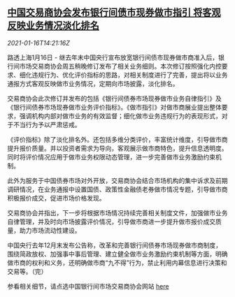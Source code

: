 <!--1610807004000-->
[中国交易商协会发布银行间债市现券做市指引 将客观反映业务情况淡化排名](https://cn.reuters.com/article/china-nafmii-interbank-bond-0116-idCNKBS29L0I8)
------

<div><i>2021-01-16T14:21:16Z</i></div><p>路透上海1月16日 - 继去年末中国央行宣布放宽银行间债市现券做市商准入后，银行间市场交易商协会周五稍晚修订发布了相关业务细则。本次修订按照强化内控要求、细化违规行为、优化评价指标的思路，对相关制度进行了完善，提出将以业务通报方式客观反映做市业务情况，定期向市场披露，淡化排名。</p><p>交易商协会此次修订并发布的包括《银行间债券市场现券做市业务自律指引》及《银行间债券市场现券做市业务评价指标》。《做市指引》对做市商展业提出整体要求，强调机构内部对做市业务的有效监督；细化做市业务违规行为的表现形式，对于不当行为予以严肃惩戒。</p><p>《评价指标》除了淡化排名外。还包括多维分类评价，丰富统计维度，引导做市商提升报价质量。并以投资者需求为导向，客观展示做市商特色，提升信息透明度。同时将评价情况应用于做市业务权限动态管理，进一步完善做市业务激励约束机制。</p><p>此外为服务于中国债券市场对外开放，交易商协会结合市场机构的集中诉求及前期调研情况，在业务通报中设置国债、政策性金融债老券做市情况专题，引导做市商积极报价成交，促进市场价格发现。</p><p>交易商协会并指出，下一步将根据市场情况持续完善相关制度文件，加强做市业务自律管理，并及时向市场披露评价情况，引导做市商进一步提升做市报价成交质量，助力市场流动性建设。</p><p>中国央行去年12月末发布公告称，改革和完善银行间债券市场现券做市商制度，围绕简政放权、加强事中事后管理、建立健全做市业务激励约束机制等方面，明确做市商的权利和义务，还明确做市商“九不得”行为，禁止利用内幕信息进行决策和交易等。（完）</p><p>参看相关细节，请点选中国银行间市场交易商协会网站 <a href="http://www.nafmii.org.cn/xhdt/202101/t20210115_84430.html">here</a></p>
